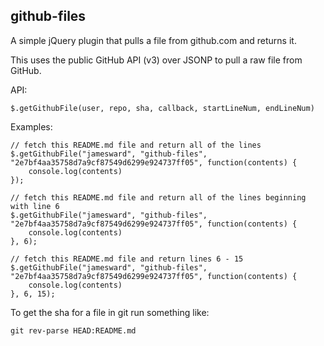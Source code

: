 github-files
------------

A simple jQuery plugin that pulls a file from github.com and returns it.

This uses the public GitHub API (v3) over JSONP to pull a raw file from GitHub.

API:

    $.getGithubFile(user, repo, sha, callback, startLineNum, endLineNum)

Examples:

    // fetch this README.md file and return all of the lines
    $.getGithubFile("jamesward", "github-files", "2e7bf4aa35758d7a9cf87549d6299e924737ff05", function(contents) {
        console.log(contents)
    });
    
    // fetch this README.md file and return all of the lines beginning with line 6
    $.getGithubFile("jamesward", "github-files", "2e7bf4aa35758d7a9cf87549d6299e924737ff05", function(contents) {
        console.log(contents)
    }, 6);
    
    // fetch this README.md file and return lines 6 - 15
    $.getGithubFile("jamesward", "github-files", "2e7bf4aa35758d7a9cf87549d6299e924737ff05", function(contents) {
        console.log(contents)
    }, 6, 15);

To get the sha for a file in git run something like:

    git rev-parse HEAD:README.md
